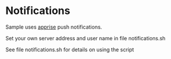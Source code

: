 # Notifications

Sample uses [apprise](https://github.com/caronc/apprise) push notifications.

Set your own server address and user name in file notifications.sh

See file notifications.sh for details on using the script
